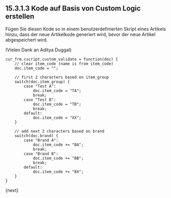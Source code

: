 ## 15.3.1.3 Kode auf Basis von Custom Logic erstellen

Fügen Sie diesen Kode so in einem benutzerdefinierten Skript eines Artikels hinzu, dass der neue Artikelkode generiert wird, bevor der neue Artikel abgespeichert wird.

(Vielen Dank an Aditya Duggal)

    cur_frm.cscript.custom_validate = function(doc) {
        // clear item_code (name is from item_code)
        doc.item_code = "";

        // first 2 characters based on item_group
        switch(doc.item_group) {
            case "Test A":
                doc.item_code = "TA";
                break;
            case "Test B":
                doc.item_code = "TB";
                break;
            default:
                doc.item_code = "XX";
        }

        // add next 2 characters based on brand
        switch(doc.brand) {
            case "Brand A":
                doc.item_code += "BA";
                break;
            case "Brand B":
                doc.item_code += "BB";
                break;
            default:
                doc.item_code += "BX";
        }
    }

{next}
